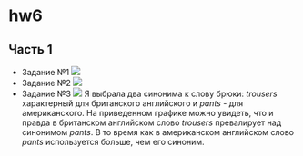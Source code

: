 # hw6
## Часть 1
+ Задание №1
![](https://pp.userapi.com/c846016/v846016320/124e1/_ke4K617oj0.jpg)
+ Задание №2
![](https://pp.userapi.com/c846016/v846016320/12724/C8L7oTdybsg.jpg)
+ Задание №3
![](https://pp.userapi.com/c846016/v846016091/1259a/NzirH8-a5YI.jpg)
Я выбрала два синонима к слову брюки: *trousers* характерный для британского английского и *pants* - для американского. На приведенном графике можно увидеть, что и правда в британском английском слово *trousers* превалирует над синонимом *pants*. В то время как в американском английском слово *pants* используется больше, чем его синоним.
